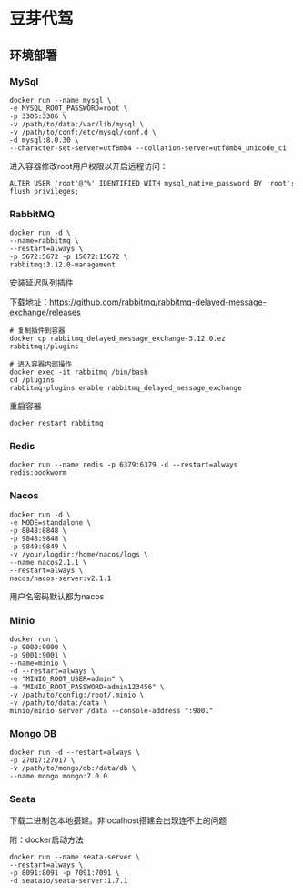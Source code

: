 # 豆芽代驾

## 环境部署

### MySql

```shell
docker run --name mysql \
-e MYSQL_ROOT_PASSWORD=root \
-p 3306:3306 \
-v /path/to/data:/var/lib/mysql \
-v /path/to/conf:/etc/mysql/conf.d \
-d mysql:8.0.30 \
--character-set-server=utf8mb4 --collation-server=utf8mb4_unicode_ci
```

进入容器修改root用户权限以开启远程访问：

```
ALTER USER 'root'@'%' IDENTIFIED WITH mysql_native_password BY 'root';
flush privileges;
```

### RabbitMQ

```shell
docker run -d \
--name=rabbitmq \
--restart=always \
-p 5672:5672 -p 15672:15672 \
rabbitmq:3.12.0-management
```

安装延迟队列插件

下载地址：https://github.com/rabbitmq/rabbitmq-delayed-message-exchange/releases

```shell
# 复制插件到容器
docker cp rabbitmq_delayed_message_exchange-3.12.0.ez rabbitmq:/plugins

# 进入容器内部操作
docker exec -it rabbitmq /bin/bash
cd /plugins
rabbitmq-plugins enable rabbitmq_delayed_message_exchange
```

重启容器

```shell
docker restart rabbitmq
```

### Redis

```shell
docker run --name redis -p 6379:6379 -d --restart=always redis:bookworm
```

### Nacos

```shell
docker run -d \
-e MODE=standalone \
-p 8848:8848 \
-p 9848:9848 \
-p 9849:9849 \
-v /your/logdir:/home/nacos/logs \
--name nacos2.1.1 \
--restart=always \
nacos/nacos-server:v2.1.1
```

用户名密码默认都为nacos

### Minio

```shell
docker run \
-p 9000:9000 \
-p 9001:9001 \
--name=minio \
-d --restart=always \
-e "MINIO_ROOT_USER=admin" \
-e "MINIO_ROOT_PASSWORD=admin123456" \
-v /path/to/config:/root/.minio \
-v /path/to/data:/data \
minio/minio server /data --console-address ":9001"
```

### Mongo DB

```shell
docker run -d --restart=always \
-p 27017:27017 \
-v /path/to/mongo/db:/data/db \
--name mongo mongo:7.0.0
```

### Seata

下载二进制包本地搭建。非localhost搭建会出现连不上的问题

附：docker启动方法

```shell
docker run --name seata-server \
--restart=always \
-p 8091:8091 -p 7091:7091 \
-d seataio/seata-server:1.7.1
```

